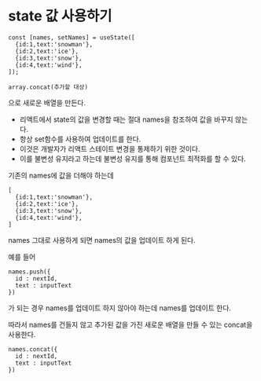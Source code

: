 # state 값 사용하기

```
const [names, setNames] = useState([
  {id:1,text:'snowman'},
  {id:2,text:'ice'},
  {id:3,text:'snow'},
  {id:4,text:'wind'},
]);
```
```
array.concat(추가할 대상)
```
으로 새로운 배열을 만든다.

- 리액트에서 state의 값을 변경할 때는 절대 names을 참조하여 값을 바꾸지 않는다.
- 항상 set함수를 사용하여 업데이트를 한다.
- 이것은 개발자가 리액트 스테이트 변경을 통제하기 위한 것이다.
- 이를 불변성 유지라고 하는데 불변성 유지를 통해 컴포넌트 최적화를 할 수 있다.

기존의 names에 값을 더해야 하는데
```
[
  {id:1,text:'snowman'},
  {id:2,text:'ice'},
  {id:3,text:'snow'},
  {id:4,text:'wind'},
]
```

names 그대로 사용하게 되면 names의 값을 업데이트 하게 된다.


예를 들어
```
names.push({
  id : nextId,
  text : inputText
})
```
가 되는 경우 names를 업데이트 하지 않아야 하는데 names를 업데이트 한다.


따라서 names를 건들지 않고 추가된 값을 가진 새로운 배열을 만들 수 있는 concat을 사용한다.
```
names.concat({
  id : nextId,
  text : inputText
})
```
